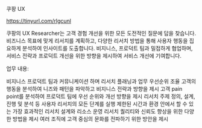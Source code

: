 쿠팡 UX


https://tinyurl.com/rlgcunl

쿠팡의 UX Researcher는 고객 경험 개선을 위한 모든 도전적인 질문에 답을 찾습니다. 비즈니스 목표에 맞게 리서치를 계획하고, 다양한 리서치 방법을 통해 사용자 행동을 집요하게 분석하여 인사이트를 도출합니다. 비지니스, 프로덕트 팀과 밀접하게 협업하며, 서비스 전략과 프로덕트 개선을 위한 방향을 제시하여 서비스 개선에 기여합니다.  
 

업무 내용: 

비지니스 프로덕트 팀과 커뮤니케이션 하며 리서치 플래닝과 업무 우선순위 조율 
고객의 행동을 분석하여 니즈와 패턴을 파악하고 비지니스 전략과 방향을 제시 
고객 pain point를 분석하여 프로덕트 팀에 우선 순위와 개선 방향을 제시 
리서치 주제 정의, 설계, 진행 및 분석 등 사용자 리서치의 모든 단계를 실행 
제한된 시간과 환경 안에서 할 수 있는 가장 효과적인 리서치 설계와 리소스 운영
리서치 퀄리티와 신뢰도 향상을 위한 다양한 방법을 제시 
여러 조직에 고객 중심의 문화를 전파하기 위한 방안을 제시 
 

